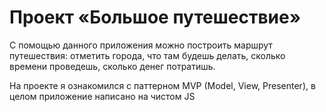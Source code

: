 # Проект «Большое путешествие»

С помощью данного приложения можно построить маршрут путешествия: отметить города, что там будешь делать, сколько времени проведешь, сколько денег потратишь. 

На проекте я ознакомился с паттерном MVP (Model, View, Presenter), в целом приложение написано на чистом JS
